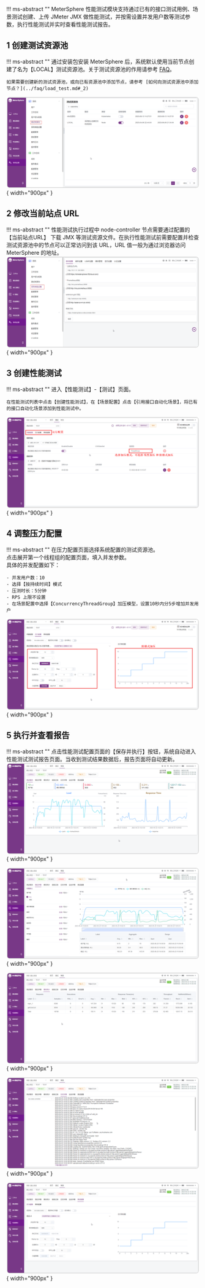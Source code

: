 !!! ms-abstract ""
    MeterSphere 性能测试模块支持通过已有的接口测试用例、场景测试创建、上传 JMeter JMX 做性能测试，并按需设置并发用户数等测试参数，执行性能测试并实时查看性能测试报告。

## 1 创建测试资源池
!!! ms-abstract ""
    通过安装包安装 MeterSphere 后，系统默认使用当前节点创建了名为【LOCAL】测试资源池。关于测试资源池的作用请参考 [FAQ](../faq/load_test.md#_1)。

    如果需要创建新的测试资源池，或向已有资源池中添加节点，请参考 [如何向测试资源池中添加节点？](../faq/load_test.md#_2)
![!测试资源池](../img/quick_start/performance/快速测试资源池1.png){ width="900px" }

## 2 修改当前站点 URL
!!! ms-abstract ""
    性能测试执行过程中 node-controller 节点需要通过配置的【当前站点URL】 下载 JMX 等测试资源文件。在执行性能测试前需要配置并检查测试资源池中的节点可以正常访问到该 URL，URL 值一般为通过浏览器访问 MeterSphere 的地址。
![!当前站点URL](../img/quick_start/performance/快速修改站点.png){ width="900px" }

## 3 创建性能测试
!!! ms-abstract ""
    进入【性能测试】-【测试】页面。

    在性能测试列表中点击【创建性能测试】，在【场景配置】点击【引用接口自动化场景】，将已有的接口自动化场景添加到性能测试中。
![!创建性能测试](../img/quick_start/performance/创建性能测试.png){ width="900px" }

## 4 调整压力配置
!!! ms-abstract ""
    在压力配置页面选择系统配置的测试资源池。<br>
    点击展开第一个线程组的配置页面，填入并发参数。<br>
    具体的并发配置如下：

    - 并发用户数：10
    - 选择【按持续时间】模式
    - 压测时长：5分钟
    - RPS 上限不设置
    - 在场景配置中选择【ConcurrencyThreadGroup】加压模型，设置10秒内分5步增加并发用户
![!创建性能测试](../img/quick_start/performance/性能_测试配置.png){ width="900px" }

## 5 执行并查看报告
!!! ms-abstract ""
    点击性能测试配置页面的【保存并执行】按钮，系统自动进入性能测试测试报告页面。当收到测试结果数据后，报告页面将自动更新。
![!性能测试报告](../img/quick_start/performance/性能_性能测试报告1.png){ width="900px" }

![!性能测试报告](../img/quick_start/performance/性能_性能测试报告2.png){ width="900px" }

![!性能测试报告](../img/quick_start/performance/性能_性能测试报告3.png){ width="900px" }

![!性能测试报告](../img/quick_start/performance/性能_性能测试报告4.png){ width="900px" }

![!性能测试报告](../img/quick_start/performance/性能_性能测试报告5.png){ width="900px" }



